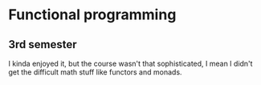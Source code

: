 # Functional programming
## 3rd semester
I kinda enjoyed it, but the course wasn't that sophisticated, I mean I didn't get the difficult math stuff like functors and monads.
